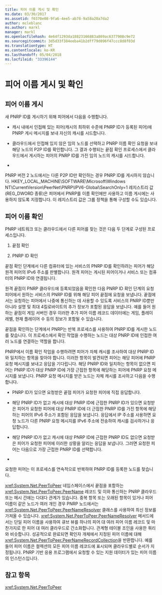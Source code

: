 ```yaml
---
title: 피어 이름 게시 및 확인
ms.date: 03/30/2017
ms.assetid: f0370e08-9fa6-4ee5-ab78-9a58a20a7da2
author: mcleblanc
ms.author: markl
manager: markl
ms.openlocfilehash: 4e64f1293da18823166883a869ac6377908c9e72
ms.sourcegitcommit: 3d5d33f384eeba41b2dff79d096f47ccc8d8f03d
ms.translationtype: HT
ms.contentlocale: ko-KR
ms.lasthandoff: 05/04/2018
ms.locfileid: "33396144"
---
```

# <a name="peer-name-publication-and-resolution"></a>피어 이름 게시 및 확인
## <a name="publishing-a-peer-name"></a>피어 이름 게시  
 새 PNRP ID를 게시하기 위해 피어에서 다음을 수행합니다.  
  
-   캐시 내에서 인접해 있는 피어(캐시의 최하위 수준에 PNRP ID가 등록된 피어)에 PNRP 게시 메시지를 보내 자신의 캐시를 시드합니다.  
  
-   클라우드에서 인접해 있지 않은 임의 노드를 선택하고 PNRP 이름 확인 요청을 보내 해당 노드의 P2P ID를 확인합니다. 그 결과 수행되는 끝점 확인 프로세스에서 클라우드에서 게시하는 피어의 PNRP ID를 가진 임의 노드의 캐시를 시드합니다.  
  
-  
  
 PNRP 버전 2 노드에서는 다른 P2P ID만 확인하는 경우 PNRP ID를 게시하지 않습니다. HKEY_LOCAL_MACHINE\SOFTWARE\Microsoft\Windows NT\CurrentVersion\PeerNet\PNRP\IPV6-Global\SearchOnly=1 레지스트리 값(REG_DWORD 종류)은 피어에서 PNRP를 이름 확인에만 사용하고 이름 게시에는 사용하지 않도록 지정합니다. 이 레지스트리 값은 그룹 정책을 통해 구성할 수도 있습니다.  
  
## <a name="resolving-a-peer-name"></a>피어 이름 확인  
 PNRP 네트워크 또는 클라우드에서 다른 피어를 찾는 것은 다음 두 단계로 구성된 프로세스입니다.  
  
1.  끝점 확인  
  
2.  PNRP ID 확인  
  
 끝점 확인 단계에서 다른 컴퓨터에 있는 서비스의 PNRP ID를 확인하려는 피어가 해당 원격 피어의 IPv6 주소를 판별합니다.  원격 피어는 게시된 피어이거나 서비스 또는 컴퓨터의 PNRP ID와 연결됩니다.  
  
 원격 끝점이 PNRP 클라우드에 등록되었음을 확인한 다음 PNRP ID 확인 단계의 요청 피어에서 원하는 서비스의 PNRP ID를 위해 해당 피어 끝점에 요청을 보냅니다. 끝점에서는 요청하는 피어에서 나중에 통신하는 데 사용할 수 있도록 서비스의 PNRP ID뿐만 아니라 설명 및 최대 4킬로바이트의 추가 정보가 포함된 응답을 보냅니다. 예를 들어 원하는 끝점이 게임 서버인 경우 이러한 추가 피어 이름 레코드 데이터에는 게임, 플레이 레벨, 현재 플레이어 수 등의 정보가 포함될 수 있습니다.  
  
 끝점을 확인하는 단계에서 PNRP는 반복 프로세스를 사용하여 PNRP ID를 게시한 노드를 찾습니다. 이 프로세스에서 확인 작업을 수행하는 노드는 대상 PNRP ID에 인접한 여러 노드를 연결하는 역할을 합니다.  
  
 PNRP에서 이름 확인 작업을 수행하려면 피어가 자체 캐시를 조사하여 대상 PNRP ID와 일치하는 항목을 찾아야 합니다. 이러한 항목이 발견되면 피어는 해당 피어에 PNRP 요청 메시지를 보내고 응답을 기다립니다. 해당 PNRP ID와 일치하는 항목이 없으면 피어는 PNRP ID가 대상 PNRP ID에 가장 근접한 항목에 해당하는 피어에 PNRP 요청 메시지를 보냅니다. PNRP 요청 메시지를 받은 노드는 자체 캐시를 조사하고 다음을 수행합니다.  
  
-   PNRP ID가 있으면 요청받은 끝점 피어가 요청한 피어에 직접 응답합니다.  
  
-   해당 PNRP ID가 없고 캐시에 대상 PNRP ID에 근접한 PNRP ID가 있으면 요청받은 피어가 요청한 피어에 대상 PNRP ID에 더 근접한 PNRP ID를 가진 항목에 해당하는 피어의 IPv6 주소가 포함된 응답을 보냅니다. 응답에서 IP 주소를 사용하면 요청 노드가 다른 PNRP 요청 메시지를 IPv6 주소에 전송하여 캐시를 검사하거나 응답합니다.  
  
-   해당 PNRP ID가 없고 캐시에 대상 PNRP ID에 근접한 PNRP ID도 없으면 요청받은 피어가 요청한 피어에 이러한 상황을 알리는 응답을 보냅니다. 그러면 요청한 피어는 다음으로 가장 근접한 PNRP ID를 선택합니다.  
  
-  
  
 요청한 피어는 이 프로세스를 연속적으로 반복하여 PNRP ID를 등록한 노드를 찾습니다.  
  
 <xref:System.Net.PeerToPeer> 네임스페이스에서 끝점을 포함하는 <xref:System.Net.PeerToPeer.PeerName> 레코드 및 이와 통신하는 PNRP 클라우드 또는 메시 간에는 다대다 관계가 있습니다. 중복 항목 또는 오래된 항목이 있거나 피어 이름이 같은 노드가 여러 개인 경우 PNRP 노드에서는 <xref:System.Net.PeerToPeer.PeerNameResolver> 클래스를 사용하여 최신 정보를 가져올 수 있습니다. <xref:System.Net.PeerToPeer.PeerNameResolver> 메서드에서는 단일 피어 이름을 사용하여 큐브 뷰를 하나의 피어 대 여러 피어 이름 레코드 및 마찬가지로 한 피어 대 여러 클라우드로 간소화합니다. 관계형 테이블 조인을 사용한 쿼리와 비슷합니다. 성공적으로 완료되면 확인자 개체에서 지정된 피어 이름에 대해 <xref:System.Net.PeerToPeer.PeerNameRecordCollection>을 반환합니다.  예를 들어 피어 이름은 컬렉션의 모든 피어 이름 레코드에 표시되며 클라우드별로 순서가 지정됩니다. PNRP 기반 응용 프로그램에서 요청할 수 있는 지원 데이터가 있는 피어 이름의 인스턴스입니다.  
  
## <a name="see-also"></a>참고 항목  
 <xref:System.Net.PeerToPeer>
